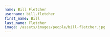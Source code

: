 ```yaml
---
name: Bill Fletcher
username: bill.fletcher
first_name: Bill
last_name: Fletcher
image: /assets/images/people/bill-fletcher.jpg
---
```

